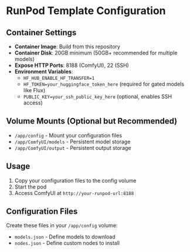 # RunPod Template Configuration

## Container Settings
- **Container Image**: Build from this repository
- **Container Disk**: 20GB minimum (50GB+ recommended for multiple models)
- **Expose HTTP Ports**: 8188 (ComfyUI), 22 (SSH)
- **Environment Variables**:
  - `HF_HUB_ENABLE_HF_TRANSFER=1`
  - `HF_TOKEN=your_huggingface_token_here` (required for gated models like Flux)
  - `PUBLIC_KEY=your_ssh_public_key_here` (optional, enables SSH access)

## Volume Mounts (Optional but Recommended)
- `/app/config` - Mount your configuration files
- `/app/ComfyUI/models` - Persistent model storage
- `/app/ComfyUI/output` - Persistent output storage

## Usage
1. Copy your configuration files to the config volume
2. Start the pod
3. Access ComfyUI at `http://your-runpod-url:8188`

## Configuration Files
Create these files in your `/app/config` volume:
- `models.json` - Define models to download
- `nodes.json` - Define custom nodes to install